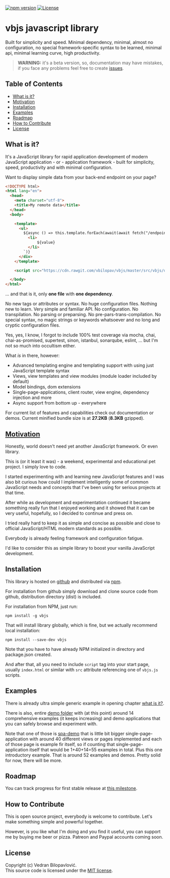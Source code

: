 [![npm version](https://badge.fury.io/js/vbjs.svg)](https://badge.fury.io/js/vbjs)
[![License](https://img.shields.io/badge/license-MIT%20License-brightgreen.svg)](https://github.com/vbilopav/vbjs/blob/master/src/vbjs/LICENSE.md)

# vbjs javascript library

Built for simplicity and speed. Minimal dependency, minimal, almost no configuration, no special framework-specific syntax to be learned, minimal api, minimal learning curve, high productivity. 

> **WARNING:** it's a beta version, so, documentation may have mistakes, if you face any problems feel free to create [issues](https://github.com/vbilopav/vbjs/issues).

## Table of Contents

- [What is it?](#what-is-it)
- [Motivation](#motivation)
- [Installation](#installation)
- [Examples](#examples)
- [Roadmap](#roadmap)
- [How to Contribute](#how-to-contribute)
- [License](#license)

## What is it?

It's a JavaScript library for rapid application development of modern JavaScript application - or - application framework - built for simplicity, speed, productivity and with minimal configuration.


Want to display simple data from your back-end endpoint on your page?

```html
<!DOCTYPE html>
<html lang="en">
  <head>
    <meta charset="utf-8">
    <title>My remote data</title>
  </head>
  <body>

    <template>
      <ul>
        ${async () => this.template.forEach(await(await fetch("/endpoint/")).json(), value => `
          <li>
              ${value}
          </li>
        `)}
      </div>
    </template>

    <script src="https://cdn.rawgit.com/vbilopav/vbjs/master/src/vbjs/dist/<version>/bundle/vbjs.js"></script>

  </body>
</html>

```

... and that is it, only **one file** with **one dependency**. 

No new tags or attributes or syntax. No huge configuration files. Nothing new to learn. Very simple and familiar API. No configuration. No transpilation. No parsing or preparsing. No pre-pars-trans-compilation. No special syntax, no magic strings or keywords whatsoever and no long and cryptic configuration files.

Yes, yes, I know, I forgot to include 100% test coverage via mocha, chai, chai-as-promised, supertest, sinon, istanbul, sonarqube, eslint, ... but I'm not so much into occultism either.

What *is* in there, however:

- Advanced templating engine and templating support with using just JavaScript template syntax
- Views, view templates and view modules (module loader included by default)
- Model bindings, dom extensions
- Single-page-applications, client router, view engine, dependency injection and more
- Async support from bottom up - everywhere

For current list of features and capabilities check out documentation or demos. Current minified bundle size is at **27.2KB** (**8.3KB** gzipped).

## [Motivation](https://hackernoon.com/how-it-feels-to-learn-javascript-in-2016-d3a717dd577f)

Honestly, world doesn't need yet another JavaScript framework. Or even library.

This is (or it least it was) - a weekend, experimental and educational pet project. I simply love to code.


I started experimenting with and learning new JavaScript features and I was also bit curious how could I implement intelligently some of common JavaScript needs and concepts that I've been using for serious projects at that time. 

After while as development and experimentation continued it became something really fun that I enjoyed working and it showed that it can be very useful, hopefully, so I decided to continue and press on.

I tried really hard to keep it as simple and concise as possible and close to official JavaScript/HTML modern standards as possible. 

Everybody is already feeling framework and configuration fatigue. 

I'd like to consider this as simple library to boost your vanilla JavaScript development.

## Installation

This library is hosted on [github](https://github.com/vbilopav/vbjs) and distributed via [npm](https://www.npmjs.com/package/vbjs).

For installation from github simply download and clone source code from github, distribution directory (dist) is included.


For installation from NPM, just run:
```
npm install -g vbjs
```

That will install library globally, which is fine, but we actually recommend local installation:
```
npm install --save-dev vbjs
```

Note that you have to have already NPM initialized in directory and package.json created.

And after that, all you need to include `script` tag into your start page, usually `index.html` or similar with `src` attribute referencing one of `vbjs.js` scripts.

## Examples

There is already ultra simple generic example in opening chapter [what is it?](#what-is-it).

There is also, entire [demo folder](https://github.com/vbilopav/vbjs/tree/master/demos) with (at this point) around 14 comprehensive examples (it keeps increasing) and demo applications that you can safely browse and experiment with.

Note that one of those is [spa-demo](https://github.com/vbilopav/vbjs/tree/master/demos/spa-demo) that is little bit bigger single-page-application with around 40 different views or pages implemented and each of those page is example fir itself, so if counting that single-page-application itself that would be 1+40+14=55 examples in total. Plus this one introductory example. That is around 52 examples and demos. Pretty solid for now, there will be more.



## Roadmap

You can track progress for first stable release at [this milestone](https://github.com/vbilopav/vbjs/issues/1).


## How to Contribute

This is open source project, everybody is welcome to contribute. Let's make something simple and powerful together.

However, is you like what I'm doing and you find it useful, you can support me by buying me beer or pizza. Patreon and Paypal accounts coming soon.

## License

Copyright (c) Vedran Bilopavlović.  
This source code is licensed under the [MIT license](https://github.com/vbilopav/vbjs/blob/master/src/vbjs/LICENSE.md).


